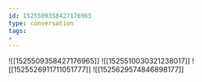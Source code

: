 ```yaml
---
id: 1525509358427176965
type: conversation
tags:
- 
---
```

![[1525509358427176965]]
![[1525510030321238017]]
![[1525526911711051777]]
![[1525629574846898177]]

